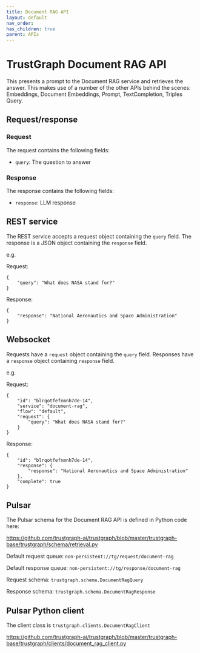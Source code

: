 ```yaml
---
title: Document RAG API
layout: default
nav_order: 
has_children: true
parent: APIs
---
```


# TrustGraph Document RAG API

This presents a prompt to the Document RAG service and retrieves the answer.
This makes use of a number of the other APIs behind the scenes:
Embeddings, Document Embeddings, Prompt, TextCompletion, Triples Query.

## Request/response

### Request

The request contains the following fields:
- `query`: The question to answer

### Response

The response contains the following fields:
- `response`: LLM response

## REST service

The REST service accepts a request object containing the `query` field.
The response is a JSON object containing the `response` field.

e.g.

Request:
```
{
    "query": "What does NASA stand for?"
}
```

Response:

```
{
    "response": "National Aeronautics and Space Administration"
}
```

## Websocket

Requests have a `request` object containing the `query` field.
Responses have a `response` object containing `response` field.

e.g.

Request:

```
{
    "id": "blrqotfefnmnh7de-14",
    "service": "document-rag",
    "flow": "default",
    "request": {
        "query": "What does NASA stand for?"
    }
}
```

Response:

```
{
    "id": "blrqotfefnmnh7de-14",
    "response": {
        "response": "National Aeronautics and Space Administration"
    },
    "complete": true
}
```

## Pulsar

The Pulsar schema for the Document RAG API is defined in Python code here:

https://github.com/trustgraph-ai/trustgraph/blob/master/trustgraph-base/trustgraph/schema/retrieval.py

Default request queue:
`non-persistent://tg/request/document-rag`

Default response queue:
`non-persistent://tg/response/document-rag`

Request schema:
`trustgraph.schema.DocumentRagQuery`

Response schema:
`trustgraph.schema.DocumentRagResponse`

## Pulsar Python client

The client class is
`trustgraph.clients.DocumentRagClient`

https://github.com/trustgraph-ai/trustgraph/blob/master/trustgraph-base/trustgraph/clients/document_rag_client.py
